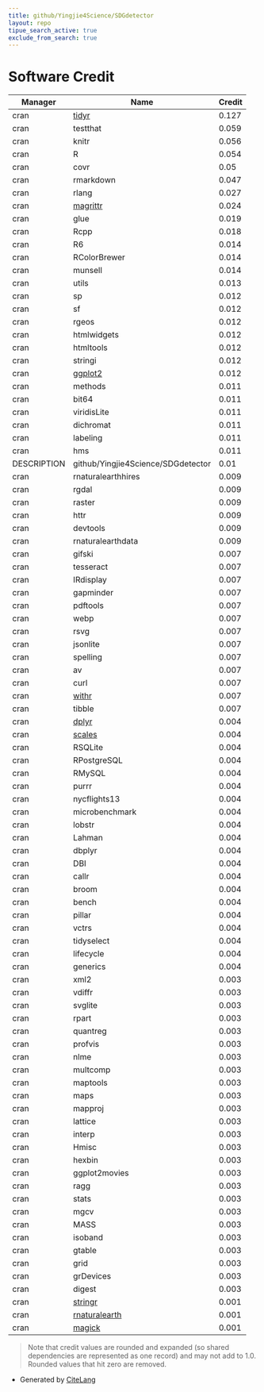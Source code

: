```yaml
---
title: github/Yingjie4Science/SDGdetector
layout: repo
tipue_search_active: true
exclude_from_search: true
---
```

# Software Credit

|Manager|Name|Credit|
|-------|----|------|
|cran|[tidyr](https://tidyr.tidyverse.org)|0.127|
|cran|testthat|0.059|
|cran|knitr|0.056|
|cran|R|0.054|
|cran|covr|0.05|
|cran|rmarkdown|0.047|
|cran|rlang|0.027|
|cran|[magrittr](https://magrittr.tidyverse.org)|0.024|
|cran|glue|0.019|
|cran|Rcpp|0.018|
|cran|R6|0.014|
|cran|RColorBrewer|0.014|
|cran|munsell|0.014|
|cran|utils|0.013|
|cran|sp|0.012|
|cran|sf|0.012|
|cran|rgeos|0.012|
|cran|htmlwidgets|0.012|
|cran|htmltools|0.012|
|cran|stringi|0.012|
|cran|[ggplot2](https://ggplot2.tidyverse.org)|0.012|
|cran|methods|0.011|
|cran|bit64|0.011|
|cran|viridisLite|0.011|
|cran|dichromat|0.011|
|cran|labeling|0.011|
|cran|hms|0.011|
|DESCRIPTION|github/Yingjie4Science/SDGdetector|0.01|
|cran|rnaturalearthhires|0.009|
|cran|rgdal|0.009|
|cran|raster|0.009|
|cran|httr|0.009|
|cran|devtools|0.009|
|cran|rnaturalearthdata|0.009|
|cran|gifski|0.007|
|cran|tesseract|0.007|
|cran|IRdisplay|0.007|
|cran|gapminder|0.007|
|cran|pdftools|0.007|
|cran|webp|0.007|
|cran|rsvg|0.007|
|cran|jsonlite|0.007|
|cran|spelling|0.007|
|cran|av|0.007|
|cran|curl|0.007|
|cran|[withr](https://withr.r-lib.org)|0.007|
|cran|tibble|0.007|
|cran|[dplyr](https://dplyr.tidyverse.org)|0.004|
|cran|[scales](https://scales.r-lib.org)|0.004|
|cran|RSQLite|0.004|
|cran|RPostgreSQL|0.004|
|cran|RMySQL|0.004|
|cran|purrr|0.004|
|cran|nycflights13|0.004|
|cran|microbenchmark|0.004|
|cran|lobstr|0.004|
|cran|Lahman|0.004|
|cran|dbplyr|0.004|
|cran|DBI|0.004|
|cran|callr|0.004|
|cran|broom|0.004|
|cran|bench|0.004|
|cran|pillar|0.004|
|cran|vctrs|0.004|
|cran|tidyselect|0.004|
|cran|lifecycle|0.004|
|cran|generics|0.004|
|cran|xml2|0.003|
|cran|vdiffr|0.003|
|cran|svglite|0.003|
|cran|rpart|0.003|
|cran|quantreg|0.003|
|cran|profvis|0.003|
|cran|nlme|0.003|
|cran|multcomp|0.003|
|cran|maptools|0.003|
|cran|maps|0.003|
|cran|mapproj|0.003|
|cran|lattice|0.003|
|cran|interp|0.003|
|cran|Hmisc|0.003|
|cran|hexbin|0.003|
|cran|ggplot2movies|0.003|
|cran|ragg|0.003|
|cran|stats|0.003|
|cran|mgcv|0.003|
|cran|MASS|0.003|
|cran|isoband|0.003|
|cran|gtable|0.003|
|cran|grid|0.003|
|cran|grDevices|0.003|
|cran|digest|0.003|
|cran|[stringr](http://stringr.tidyverse.org)|0.001|
|cran|[rnaturalearth](https://github.com/ropenscilabs/rnaturalearth)|0.001|
|cran|[magick](https://docs.ropensci.org/magick/)|0.001|


> Note that credit values are rounded and expanded (so shared dependencies are represented as one record) and may not add to 1.0. Rounded values that hit zero are removed.


- Generated by [CiteLang](https://github.com/vsoch/citelang)
